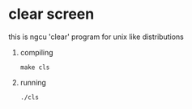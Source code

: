 # clear screen
this is ngcu 'clear' program for unix like distributions


1. compiling
   

       make cls



3. running


       ./cls



   
